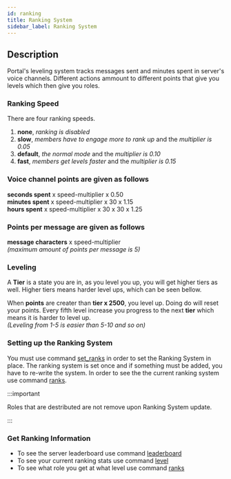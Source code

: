 ```yaml
---
id: ranking
title: Ranking System
sidebar_label: Ranking System
---
```


## Description

Portal's leveling system tracks messages sent and minutes spent in server's
voice channels. Different actions ammount to different points that give you
levels which then give you roles.

### Ranking Speed

There are four ranking speeds.

1. **none**, _ranking is disabled_
2. **slow**, _members have to engage more to rank up_ and the _multiplier is 0.05_
3. **default**, _the normal mode_ and the _multiplier is 0.10_
4. **fast**, _members get levels faster_ and the _multiplier is 0.15_

### Voice channel points are given as follows

**seconds spent** x speed-multiplier x 0.50<br />
**minutes spent** x speed-multiplier x 30 x 1.15<br />
**hours spent** x speed-multiplier x 30 x 30 x 1.25<br />


### Points per message are given as follows

**message characters** x speed-multiplier<br />
_(maximum amount of points per message is 5)_

### Leveling

A **Tier** is a state you are in, as you level you up, you will get higher tiers as well.
Higher tiers means harder level ups, which can be seen bellow.

When **points** are creater than **tier x 2500**, you level up. Doing do will reset your points.
Every fifth level increase you progress to the next **tier** which means it is harder to level up.<br />
_(Leveling from 1-5 is easier than 5-10 and so on)_

### Setting up the Ranking System

You must use command [set_ranks](commands/detailed/set_ranks) in order to set the Ranking System in place.
The ranking system is set once and if something must be added, you have to re-write the system.
In order to see the the current ranking system use command [ranks](commands/detailed/ranks).

:::important

Roles that are destributed are not remove upon Ranking System update.

:::

### Get Ranking Information

* To see the server leaderboard use command [leaderboard](commands/detailed/leaderboard)
* To see your current ranking stats use command [level](commands/detailed/level)
* To see what role you get at what level use command [ranks](commands/detailed/ranks)